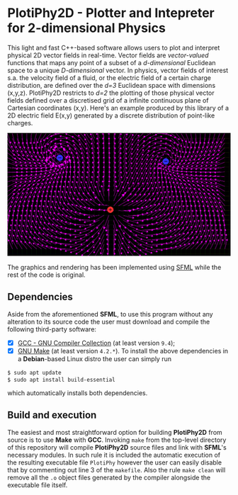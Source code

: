 # PlotiPhy2D - Plotter and Intepreter for 2-dimensional Physics

This light and fast C++-based software allows users to plot and interpret physical 2D vector fields in real-time. Vector fields are _vector-valued_ functions that maps any point of a subset of a _d-dimensional_ Euclidean space to a unique _D-dimensional_ vector. In physics, vector fields of interest s.a. the velocity field of a fluid, or the electric field of a certain charge distribution, are defined over the _d=3_ Euclidean space with dimensions (x,y,z). PlotiPhy2D restricts to _d=2_ the plotting of those physical vector fields defined over a discretised grid of a infinite continuous plane of Cartesian coordinates (x,y). Here's an example produced by this library of a 2D electric field E(x,y) generated by a discrete distribution of point-like charges.

![](example.png)

The graphics and rendering has been implemented using [SFML](https://github.com/SFML/SFML) while the rest of the code is original.

## Dependencies
Aside from the aforementioned __SFML__, to use this program without any alteration to its source code the user must download and compile the following third-party software:
- [x]  [GCC - GNU Compiler Collection](https://gcc.gnu.org/) (at least version `9.4`);
- [x]  [GNU Make](https://www.gnu.org/software/make/) (at least version `4.2.*`).
To install the above dependencies in a __Debian__-based Linux distro the user can simply run
```
$ sudo apt update
$ sudo apt install build-essential
```
which automatically installs both dependencies.

## Build and execution
The easiest and most straightforward option for building __PlotiPhy2D__ from source is to use __Make__ with __GCC__. Invoking `make` from the top-level directory of this repository will compile __PlotiPhy2D__ source files and link with __SFML__'s necessary modules. In such rule it is included the automatic execution of the resulting executable file `PlotiPhy` however the user can easily disable that by commenting out line 3 of the `makefile`. Also the rule `make clean` will remove all the `.o` object files generated by the compiler alongside the executable file itself.